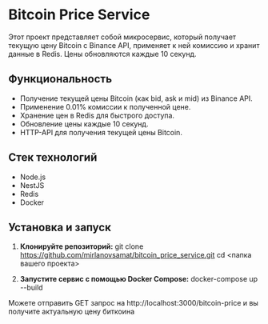 # Bitcoin Price Service
Этот проект представляет собой микросервис, который получает текущую цену Bitcoin с Binance API, применяет к ней комиссию и хранит данные в Redis. Цены обновляются каждые 10 секунд.

## Функциональность
- Получение текущей цены Bitcoin (как bid, ask и mid) из Binance API.
- Применение 0.01% комиссии к полученной цене.
- Хранение цен в Redis для быстрого доступа.
- Обновление цены каждые 10 секунд.
- HTTP-API для получения текущей цены Bitcoin.

## Стек технологий
- Node.js
- NestJS
- Redis
- Docker

## Установка и запуск
1. **Клонируйте репозиторий:**
  git clone https://github.com/mirlanovsamat/bitcoin_price_service.git
  cd <папка вашего проекта>

2. **Запустите сервис с помощью Docker Compose:**
  docker-compose up --build

Можете отправить GET запрос на http://localhost:3000/bitcoin-price и вы получите актуальную цену биткоина 
